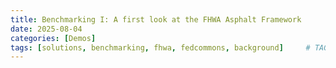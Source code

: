 ```yaml
---
title: Benchmarking I: A first look at the FHWA Asphalt Framework 
date: 2025-08-04 
categories: [Demos]
tags: [solutions, benchmarking, fhwa, fedcommons, background]     # TAG names should always be lowercase
---
```

